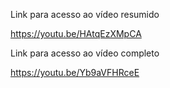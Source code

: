 Link para acesso ao vídeo resumido

https://youtu.be/HAtqEzXMpCA

Link para acesso ao vídeo completo

https://youtu.be/Yb9aVFHRceE
